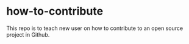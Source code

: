 # how-to-contribute
This repo is to teach new user on how to contribute to an open source project in Github.
